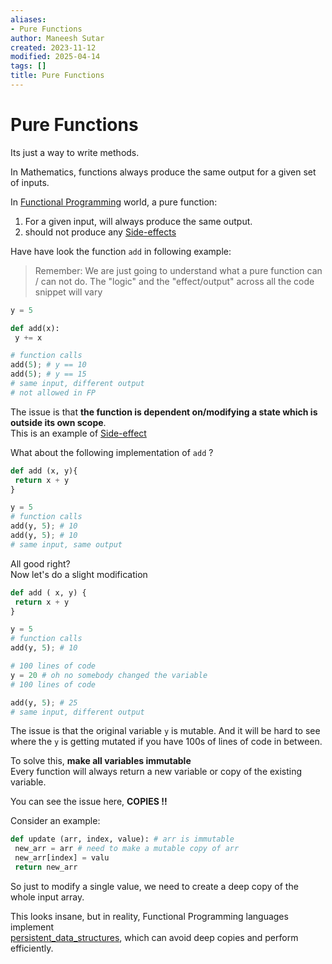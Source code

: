 ```yaml
---
aliases:
- Pure Functions
author: Maneesh Sutar
created: 2023-11-12
modified: 2025-04-14
tags: []
title: Pure Functions
---
```


# Pure Functions

Its just a way to write methods.

In Mathematics, functions always produce the same output for a given set of inputs.

In [Functional Programming](functional_programming.md) world, a pure function:

1. For a given input, will always produce the same output.
1. should not produce any [Side-effects](side_effects.md)

Have have look the function `add` in following example:

 > 
 > Remember: We are just going to understand what a pure function can / can not do. The "logic" and the "effect/output" across all the code snippet will vary

````python
y = 5

def add(x):
 y += x 

# function calls
add(5); # y == 10
add(5); # y == 15 
# same input, different output
# not allowed in FP
````

The issue is that **the function is dependent on/modifying a state which is outside its own scope**.  
This is an example of [Side-effect](side_effects.md)

What about the following implementation of `add` ?

````python
def add (x, y){
 return x + y
}

y = 5
# function calls
add(y, 5); # 10
add(y, 5); # 10
# same input, same output
````

All good right?  
Now let's do a slight modification

````python
def add ( x, y) {
 return x + y
}

y = 5
# function calls
add(y, 5); # 10

# 100 lines of code
y = 20 # oh no somebody changed the variable
# 100 lines of code

add(y, 5); # 25
# same input, different output
````

The issue is that the original variable `y` is mutable. And it will be hard to see where the `y` is getting mutated if you have 100s of lines of code in between.

To solve this, **make all variables immutable**  
Every function will always return a new variable or copy of the existing variable.

You can see the issue here, **COPIES !!**

Consider an example:

````python
def update (arr, index, value): # arr is immutable
 new_arr = arr # need to make a mutable copy of arr
 new_arr[index] = valu
 return new_arr
````

So just to modify a single value, we need to create a deep copy of the whole input array.

This looks insane, but in reality, Functional Programming languages implement  
[persistent_data_structures](persistent_data_structures.md), which can avoid deep copies and perform efficiently.
